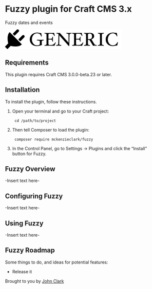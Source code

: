 # Fuzzy plugin for Craft CMS 3.x

Fuzzy dates and events

![Screenshot](resources/img/plugin-logo.png)

## Requirements

This plugin requires Craft CMS 3.0.0-beta.23 or later.

## Installation

To install the plugin, follow these instructions.

1. Open your terminal and go to your Craft project:

        cd /path/to/project

2. Then tell Composer to load the plugin:

        composer require mckenzieclark/fuzzy

3. In the Control Panel, go to Settings → Plugins and click the “Install” button for Fuzzy.

## Fuzzy Overview

-Insert text here-

## Configuring Fuzzy

-Insert text here-

## Using Fuzzy

-Insert text here-

## Fuzzy Roadmap

Some things to do, and ideas for potential features:

* Release it

Brought to you by [John Clark](https://github.com/mckenzieclark)
